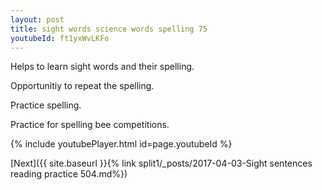 ```yaml
---
layout: post
title: sight words science words spelling 75
youtubeId: ft1yxWvLKFo
---
```

 
 
Helps to learn sight words and their spelling.

Opportunitiy to repeat the spelling. 

Practice spelling. 
 
Practice for spelling bee competitions. 
 
{% include youtubePlayer.html id=page.youtubeId %}
 
 

[Next]({{ site.baseurl }}{% link  split1/_posts/2017-04-03-Sight sentences reading practice 504.md%})
 
